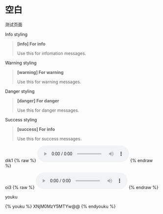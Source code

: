 # 空白

测试页面

Info styling
> **[info] For info**
>
> Use this for infomation messages.

Warning styling
> **[warning] For warning**
>
> Use this for warning messages.

Danger styling
> **[danger] For danger**
>
> Use this for danger messages.

Success styling
> **[success] For info**
>
> Use this for success messages.



dik1
{% raw %}
<audio src="https://www.edbchinese.hk/EmbziciwebRes/jyutping/dik1.mp3" controls="controls">
Your browser does not support the audio element.
</audio>
{% endraw %}


oi3
{% raw %}
<audio src="http://humanum.arts.cuhk.edu.hk/Lexis/lexi-can/sound/oi3.wav" controls="controls">
Your browser does not support the audio element.
</audio>
{% endraw %}


youku

{% youku %} XNjM0MzY5MTYw@@ {% endyouku %}


